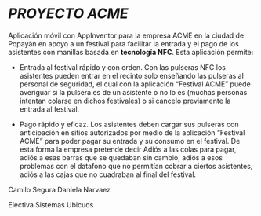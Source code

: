 # *PROYECTO ACME*

  

Aplicación móvil con AppInventor para la empresa ACME en la ciudad de Popayán en apoyo a un festival para facilitar la entrada y el pago de los asistentes con manillas basada en **tecnología NFC**. Esta aplicación permite:

  

* Entrada al festival rápido y con orden. Con las pulseras NFC los asistentes pueden entrar en el recinto solo enseñando las pulseras al personal de seguridad, el cual con la aplicación “Festival ACME” puede averiguar si la pulsera es de un asistente o no lo es (muchas personas intentan colarse en dichos festivales) o si cancelo previamente la entrada al festival.

  

* Pago rápido y eficaz. Los asistentes deben cargar sus pulseras con anticipación en sitios autorizados por medio de la aplicación “Festival ACME” para poder pagar su entrada y su consumo en el festival. De esta forma la empresa pretende decir Adiós a las colas para pagar, adiós a esas barras que se quedaban sin cambio, adiós a esos problemas con el datafono que no permitían cobrar a ciertos asistentes, adiós a las cajas que no cuadraban al final del festival.

Camilo Segura 
Daniela Narvaez

Electiva Sistemas Ubicuos



